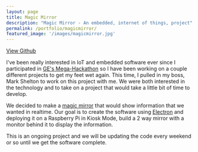 ```yaml
---
layout: page
title: Magic Mirror
description: "Magic Mirror - An embedded, internet of things, project"
permalink: /portfolio/magicmirror/
featured_image: '/images/magicmirror.jpg'
---
```


<a href="https://github.com/EmbedWithUs/mirror-magic" class="button">View Github</a>

I've been really interested in IoT and embedded software ever since I participated in [GE's Mega-Hackathon](/portfolio/hackathon) so I have been working on a couple different projects to get my feet wet again. This time, I pulled in my boss, Mark Shelton to work on this project with me. We were both interested in the technology and to take on a project that would take a little bit of time to develop.

We decided to make a [magic mirror](https://www.raspberrypi.org/blog/magic-mirror/) that would show information that we wanted in realtime. Our goal is to create the software using [Electron](http://electron.atom.io/) and deploying it on a Raspberry Pi in Kiosk Mode, build a 2 way mirror with a monitor behind it to display the information.

This is an ongoing project and we will be updating the code every weekend or so until we get the software complete.
